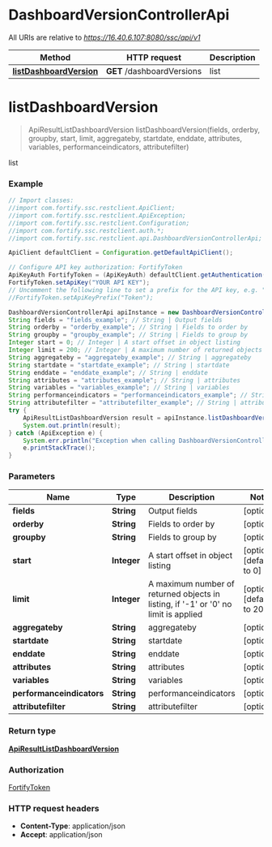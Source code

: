 # DashboardVersionControllerApi

All URIs are relative to *https://16.40.6.107:8080/ssc/api/v1*

Method | HTTP request | Description
------------- | ------------- | -------------
[**listDashboardVersion**](DashboardVersionControllerApi.md#listDashboardVersion) | **GET** /dashboardVersions | list


<a name="listDashboardVersion"></a>
# **listDashboardVersion**
> ApiResultListDashboardVersion listDashboardVersion(fields, orderby, groupby, start, limit, aggregateby, startdate, enddate, attributes, variables, performanceindicators, attributefilter)

list

### Example
```java
// Import classes:
//import com.fortify.ssc.restclient.ApiClient;
//import com.fortify.ssc.restclient.ApiException;
//import com.fortify.ssc.restclient.Configuration;
//import com.fortify.ssc.restclient.auth.*;
//import com.fortify.ssc.restclient.api.DashboardVersionControllerApi;

ApiClient defaultClient = Configuration.getDefaultApiClient();

// Configure API key authorization: FortifyToken
ApiKeyAuth FortifyToken = (ApiKeyAuth) defaultClient.getAuthentication("FortifyToken");
FortifyToken.setApiKey("YOUR API KEY");
// Uncomment the following line to set a prefix for the API key, e.g. "Token" (defaults to null)
//FortifyToken.setApiKeyPrefix("Token");

DashboardVersionControllerApi apiInstance = new DashboardVersionControllerApi();
String fields = "fields_example"; // String | Output fields
String orderby = "orderby_example"; // String | Fields to order by
String groupby = "groupby_example"; // String | Fields to group by
Integer start = 0; // Integer | A start offset in object listing
Integer limit = 200; // Integer | A maximum number of returned objects in listing, if '-1' or '0' no limit is applied
String aggregateby = "aggregateby_example"; // String | aggregateby
String startdate = "startdate_example"; // String | startdate
String enddate = "enddate_example"; // String | enddate
String attributes = "attributes_example"; // String | attributes
String variables = "variables_example"; // String | variables
String performanceindicators = "performanceindicators_example"; // String | performanceindicators
String attributefilter = "attributefilter_example"; // String | attributefilter
try {
    ApiResultListDashboardVersion result = apiInstance.listDashboardVersion(fields, orderby, groupby, start, limit, aggregateby, startdate, enddate, attributes, variables, performanceindicators, attributefilter);
    System.out.println(result);
} catch (ApiException e) {
    System.err.println("Exception when calling DashboardVersionControllerApi#listDashboardVersion");
    e.printStackTrace();
}
```

### Parameters

Name | Type | Description  | Notes
------------- | ------------- | ------------- | -------------
 **fields** | **String**| Output fields | [optional]
 **orderby** | **String**| Fields to order by | [optional]
 **groupby** | **String**| Fields to group by | [optional]
 **start** | **Integer**| A start offset in object listing | [optional] [default to 0]
 **limit** | **Integer**| A maximum number of returned objects in listing, if &#39;-1&#39; or &#39;0&#39; no limit is applied | [optional] [default to 200]
 **aggregateby** | **String**| aggregateby | [optional]
 **startdate** | **String**| startdate | [optional]
 **enddate** | **String**| enddate | [optional]
 **attributes** | **String**| attributes | [optional]
 **variables** | **String**| variables | [optional]
 **performanceindicators** | **String**| performanceindicators | [optional]
 **attributefilter** | **String**| attributefilter | [optional]

### Return type

[**ApiResultListDashboardVersion**](ApiResultListDashboardVersion.md)

### Authorization

[FortifyToken](../README.md#FortifyToken)

### HTTP request headers

 - **Content-Type**: application/json
 - **Accept**: application/json

